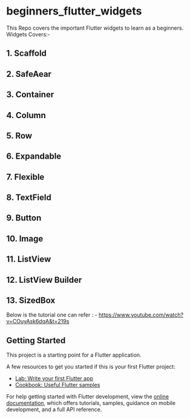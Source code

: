 # beginners_flutter_widgets
This Repo covers the important Flutter widgets to learn as a beginners.<br>
Widgets Covers:-
## 1. Scaffold
## 2. SafeAear
## 3. Container
## 4. Column
## 5. Row
## 6. Expandable
## 7. Flexible
## 8. TextField
## 9. Button
## 10. Image
## 11. ListView
## 12. ListView Builder
## 13. SizedBox

Below is the tutorial one can refer : - https://www.youtube.com/watch?v=COuyAsk6dqA&t=219s



## Getting Started

This project is a starting point for a Flutter application.

A few resources to get you started if this is your first Flutter project:

- [Lab: Write your first Flutter app](https://docs.flutter.dev/get-started/codelab)
- [Cookbook: Useful Flutter samples](https://docs.flutter.dev/cookbook)

For help getting started with Flutter development, view the
[online documentation](https://docs.flutter.dev/), which offers tutorials,
samples, guidance on mobile development, and a full API reference.
